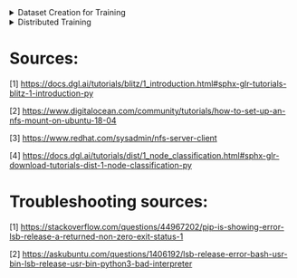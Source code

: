 <details>
    <summary> Dataset Creation for Training</summary>

    1. Setting up Conda environment

        cd /mydata && wget https://repo.anaconda.com/archive/Anaconda3-2022.05-Linux-x86_64.sh
        bash Anaconda3-2022.05-Linux-x86_64.sh -b -p /mydata/anaconda3
        export PATH=/mydata/anaconda3/bin:$PATH
        echo 'export PATH=/mydata/anaconda3/bin:$PATH' >> ~/.profile && . ~/.profile
        conda init
        exit

    2. SSH back into the experiment.

    3. Installing required packages

        cd /mydata && conda create -n dglconda
        conda activate dglconda
        pip3 install torch
        conda install -c dglteam dgl
        pip3 install pandas matplotlib tqdm requests pymantic pyarrow
        pip3 install --upgrade psutil
        sudo add-apt-repository ppa:ubuntu-toolchain-r/test
        sudo apt-get update
        sudo apt-get install gcc-4.9
        sudo apt-get install --only-upgrade libstdc++6
        sudo apt install openjdk-11-jre-headless
        sudo apt install openjdk-11-jre-headless gradle

    4. Setting up Blazegraph

        mkdir /mydata/dgl && cd dgl
        wget https://github.com/blazegraph/database/releases/download/BLAZEGRAPH_2_1_6_RC/blazegraph.jar

    5. Create dataset

        1. Load all files to Blazegraph:

        Open a screen session:

            screen -S screen1
            ./run.sh <path to data>

        2. Run code to create the dataset for distributed DGL:

                python3 dataset_creation.py -e /path/to/dump/edges -n /path/to/dump/nodes -d /path/to/dump.pkl


    Note: Load all the files to BG because it doesn't come with an inbuilt journal file -- it creates a new one. Query as normal.

</details>

<details>
    <summary> Distributed Training </summary>

    1. Setting up Conda environment
    
        cd /mydata && wget https://repo.anaconda.com/archive/Anaconda3-2022.05-Linux-x86_64.sh
        bash Anaconda3-2022.05-Linux-x86_64.sh -b -p /mydata/anaconda3
        export PATH=/mydata/anaconda3/bin:$PATH
        echo 'export PATH=/mydata/anaconda3/bin:$PATH' >> ~/.profile && . ~/.profile
        conda init
        exit

    2. SSH back into the node.

    3. Installing DGL

        pip install --pre dgl -f https://data.dgl.ai/wheels/repo.html
        pip install --pre dglgo -f https://data.dgl.ai/wheels-test/repo.html
        pip3 install torch pandas matplotlib tqdm requests
        pip3 install --upgrade psutil
        sudo add-apt-repository ppa:ubuntu-toolchain-r/test
        sudo apt-get update
        sudo apt-get install gcc-4.9
        sudo apt-get install --only-upgrade libstdc++6

    4. Set Python path

        sudo rm /usr/bin/python3
        sudo ln -s /mydata/anaconda3/bin/python3 /usr/bin/python3

    # Setting up NFS for Distributed DGL

        1. Downloading and installing components

            Host:

                sudo apt update
                sudo apt install nfs-kernel-server

            Client:

                sudo apt update
                sudo apt install nfs-common

        2. Creating the share directory on the Host's /mydata folder

            Host:

                sudo mkdir /mydata/dgl/general

            Check permissions:

                ls -la /mydata/dgl/general

        NFS will translate any root operations on the client to the nobody:nogroup credentials as a security measure. Therefore, you need to change the directory ownership to match those credentials.

            sudo chown nobody:nogroup /mydata/dgl/general

        3. Configuring the NFS Exports on the Host Server

            Host:

                sudo nano /etc/exports

            Inside /etc/exports:

                /mydata/dgl/general client1.IP.address(rw,sync,no_subtree_check) client2.IP.address(rw,sync,no_subtree_check) client3.IP.address(rw,sync,no_subtree_check)

        4. Restart Host server

            sudo systemctl restart nfs-kernel-server

        5. Adjusting the Firewall on the Host

            sudo ufw status

        6. Creating Mount Points and Mounting Directories on the Client

            Client:

                sudo mkdir -p /mydata/dgl/general
                sudo mount host.IP.address:/mydata/dgl/general /dgl/general

            Check disk usage:

                df -h

        7. Unmounting

            sudo umount /mydata/dgl/general

        8. Setting SSH permissions between Server and Client: Do the following on the Server and then copy the key to "Manage SHH keys" section of Cloudlab.

            ssh-keygen -t rsa -b 4096 -C "spn8y@umsystem.edu"
            cat ~/.ssh/id_rsa.pub 

            vim ~/.ssh/config
                Host clnode171.clemson.cloudlab.us
                Hostname 10.10.1.1
                User Shivikap
                PubKeyAuthentication yes
                IdentityFile ~/.ssh/id_rsa 

            ssh-copy-id -i ~/.ssh/id_rsa.pub -p 22 Shivikap@client.IP.address

        9. Adjust Python Path on Server and Clients

            sudo rm /usr/bin/python3
            sudo ln -s /mydata/anaconda3/bin/python3.9 /usr/bin/python3
            sudo ln -s /usr/share/pyshared/lsb_release.py /mydata/anaconda3/lib/python3.9/site-packages/lsb_release.py

</details>

# Sources: 

[1] https://docs.dgl.ai/tutorials/blitz/1_introduction.html#sphx-glr-tutorials-blitz-1-introduction-py

[2] https://www.digitalocean.com/community/tutorials/how-to-set-up-an-nfs-mount-on-ubuntu-18-04

[3] https://www.redhat.com/sysadmin/nfs-server-client

[4] https://docs.dgl.ai/tutorials/dist/1_node_classification.html#sphx-glr-download-tutorials-dist-1-node-classification-py

# Troubleshooting sources:

[1] https://stackoverflow.com/questions/44967202/pip-is-showing-error-lsb-release-a-returned-non-zero-exit-status-1

[2] https://askubuntu.com/questions/1406192/lsb-release-error-bash-usr-bin-lsb-release-usr-bin-python3-bad-interpreter
